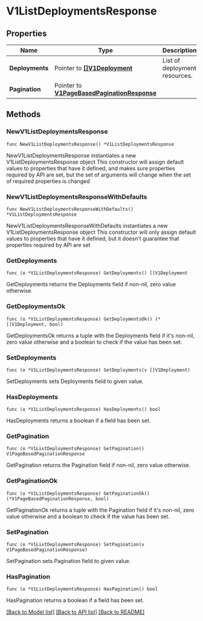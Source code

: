 # V1ListDeploymentsResponse

## Properties

Name | Type | Description | Notes
------------ | ------------- | ------------- | -------------
**Deployments** | Pointer to [**[]V1Deployment**](V1Deployment.md) | List of deployment resources. | [optional] 
**Pagination** | Pointer to [**V1PageBasedPaginationResponse**](V1PageBasedPaginationResponse.md) |  | [optional] 

## Methods

### NewV1ListDeploymentsResponse

`func NewV1ListDeploymentsResponse() *V1ListDeploymentsResponse`

NewV1ListDeploymentsResponse instantiates a new V1ListDeploymentsResponse object
This constructor will assign default values to properties that have it defined,
and makes sure properties required by API are set, but the set of arguments
will change when the set of required properties is changed

### NewV1ListDeploymentsResponseWithDefaults

`func NewV1ListDeploymentsResponseWithDefaults() *V1ListDeploymentsResponse`

NewV1ListDeploymentsResponseWithDefaults instantiates a new V1ListDeploymentsResponse object
This constructor will only assign default values to properties that have it defined,
but it doesn't guarantee that properties required by API are set

### GetDeployments

`func (o *V1ListDeploymentsResponse) GetDeployments() []V1Deployment`

GetDeployments returns the Deployments field if non-nil, zero value otherwise.

### GetDeploymentsOk

`func (o *V1ListDeploymentsResponse) GetDeploymentsOk() (*[]V1Deployment, bool)`

GetDeploymentsOk returns a tuple with the Deployments field if it's non-nil, zero value otherwise
and a boolean to check if the value has been set.

### SetDeployments

`func (o *V1ListDeploymentsResponse) SetDeployments(v []V1Deployment)`

SetDeployments sets Deployments field to given value.

### HasDeployments

`func (o *V1ListDeploymentsResponse) HasDeployments() bool`

HasDeployments returns a boolean if a field has been set.

### GetPagination

`func (o *V1ListDeploymentsResponse) GetPagination() V1PageBasedPaginationResponse`

GetPagination returns the Pagination field if non-nil, zero value otherwise.

### GetPaginationOk

`func (o *V1ListDeploymentsResponse) GetPaginationOk() (*V1PageBasedPaginationResponse, bool)`

GetPaginationOk returns a tuple with the Pagination field if it's non-nil, zero value otherwise
and a boolean to check if the value has been set.

### SetPagination

`func (o *V1ListDeploymentsResponse) SetPagination(v V1PageBasedPaginationResponse)`

SetPagination sets Pagination field to given value.

### HasPagination

`func (o *V1ListDeploymentsResponse) HasPagination() bool`

HasPagination returns a boolean if a field has been set.


[[Back to Model list]](../README.md#documentation-for-models) [[Back to API list]](../README.md#documentation-for-api-endpoints) [[Back to README]](../README.md)


